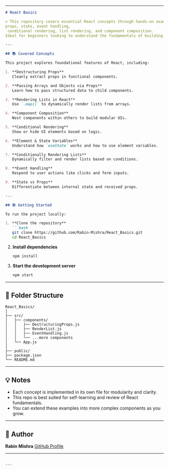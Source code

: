 

---

````markdown
# React Basics

> This repository covers essential React concepts through hands-on examples, including:
props, state, event handling,
 conditional rendering, list rendering, and component composition. 
Ideal for beginners looking to understand the fundamentals of building React applications.

---

## 📚 Covered Concepts

This project explores foundational features of React, including:

1. **Destructuring Props**  
   Cleanly extract props in functional components.

2. **Passing Arrays and Objects via Props**  
   Learn how to pass structured data to child components.

3. **Rendering Lists in React**  
   Use `.map()` to dynamically render lists from arrays.

4. **Component Composition**  
   Nest components within others to build modular UIs.

5. **Conditional Rendering**  
   Show or hide UI elements based on logic.

6. **Element & State Variables**  
   Understand how `useState` works and how to use element variables.

7. **Conditionally Rendering Lists**  
   Dynamically filter and render lists based on conditions.

8. **Event Handling**  
   Respond to user actions like clicks and form inputs.

9. **State vs Props**  
   Differentiate between internal state and received props.

---

## 🛠️ Getting Started

To run the project locally:

1. **Clone the repository**
   ```bash
   git clone https://github.com/Rabin-Mishra/React_Basics.git
   cd React_Basics
````

2. **Install dependencies**

   ```bash
   npm install
   ```

3. **Start the development server**

   ```bash
   npm start
   ```

---

## 📁 Folder Structure

```
React_Basics/
│
├── src/
│   ├── components/
│   │   ├── DestructuringProps.js
│   │   ├── RenderList.js
│   │   ├── EventHandling.js
│   │   └── ...more components
│   └── App.js
│
├── public/
├── package.json
└── README.md
```

---

## 💡 Notes

* Each concept is implemented in its own file for modularity and clarity.
* This repo is best suited for self-learning and review of React fundamentals.
* You can extend these examples into more complex components as you grow.

---

## 👤 Author

**Rabin Mishra**
[GitHub Profile](https://github.com/Rabin-Mishra)

---



```

---
```
